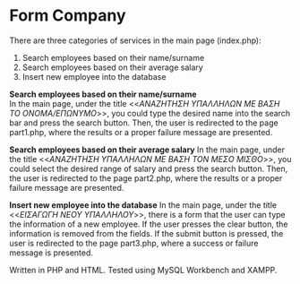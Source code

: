 # Form Company
There are three categories of services in the main page (index.php):
1. Search employees based on their name/surname
2. Search employees based on their average salary
3. Insert new employee into the database

**Search employees based on their name/surname**\
In the main page, under the title <<*ΑΝΑΖΗΤΗΣΗ ΥΠΑΛΛΗΛΩΝ ΜΕ ΒΑΣΗ ΤΟ ΟΝΟΜΑ/ΕΠΩΝΥΜΟ*>>, you could type the desired name into the search bar and press the search button. Then, the user is redirected to the page part1.php, where the results or a proper failure message are presented.

**Search employees based on their average salary**
In the main page, under the title <<*ΑΝΑΖΗΤΗΣΗ ΥΠΑΛΛΗΛΩΝ ΜΕ ΒΑΣΗ ΤΟΝ ΜΕΣΟ ΜΙΣΘΟ*>>, you could select the desired range of salary and press the search button. Then, the user is redirected to the page part2.php, where the results or a proper failure message are presented.

**Insert new employee into the database**
In the main page, under the title <<*ΕΙΣΑΓΩΓΗ ΝΕΟΥ ΥΠΑΛΛΗΛΟΥ*>>, there is a form that the user can type the information of a new employee. If the user presses the clear button, the information is removed from the fields. If the submit button is pressed, the user is redirected to the page part3.php, where a success or failure message is presented.

Written in PHP and HTML. Tested using MySQL Workbench and XAMPP.

